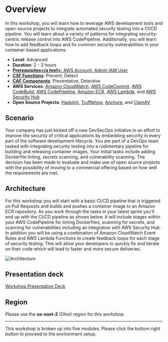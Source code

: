 # Overview

In this workshop, you will learn how to leverage AWS development tools and open-source projects to integrate automated security testing into a CI/CD pipeline. You will learn about a variety of patterns for integrating security-centric release control into AWS CodePipeline. Additionally, you will learn how to add feedback loops and fix common security vulnerabilities in your container-based applications.

* **Level**: Advanced
* **Duration**: 2 - 3 hours
* **<a href="https://awssecworkshops.com/getting-started/" target="_blank">Prerequisites</a href>**: AWS Account, Admin IAM User
* **<a href="https://www.nist.gov/cyberframework/online-learning/components-framework" target="_blank">CSF Functions</a>**: Prevent, Detect
* **<a href="https://d0.awsstatic.com/whitepapers/AWS_CAF_Security_Perspective.pdf" target="_blank">CAF Components</a>**: Preventative, Detective
* **AWS Services**: <a href="https://aws.amazon.com/cloudwatch/" target="_blank">Amazon CloudWatch</a>, <a href="https://aws.amazon.com/codecommit/" target="_blank">AWS CodeCommit</a>, <a href="https://aws.amazon.com/codebuild/" target="_blank">AWS CodeBuild</a>, <a href="https://aws.amazon.com/codepipeline/" target="_blank">AWS CodePipeline</a>, <a href="https://aws.amazon.com/ecr/" target="_blank">Amazon ECR</a>, <a href="https://aws.amazon.com/lambda/" target="_blank">AWS Lambda</a>, and <a href="https://aws.amazon.com/security-hub/ " target="_blank">AWS Security Hub</a>
* **Open Source Projects**: <a href="https://github.com/hadolint/hadolint" target="_blank">Hadolint</a>, <a href="https://github.com/dxa4481/truffleHog" target="_blank">Trufflehog</a>, <a href="https://anchore.com/opensource/" target="_blank">Anchore</a>, and <a href="https://www.clamav.net/" target="_blank">ClamAV</a>

## Scenario

Your company has just kicked off a new DevSecOps initiative in an effort to improve the security of critical applications by embedding security in every part of the software development lifecycle.  You are part of a DevOps team tasked with integrating security testing into a rudimentary pipeline for building and releasing container images.  Your initial tasks include adding Dockerfile linting, secrets scanning, and vulnerability scanning.  The decision has been made to evaluate and make use of open source projects with the possibility of moving to a commercial offering based on how well the requirements are met. 

## Architecture

For this workshop you will start with a basic CI/CD pipeline that is triggered on Pull Requests and builds and pushes a container image to an Amazon ECR repository.  As you work through the tasks in your latest sprint you'll end up with the CI/CD pipeline as shown below.  It will include stages within your AWS CodePipeline for linting Dockerfiles, scanning for secrets, and scanning for vulnerabilities including an integration with AWS Security Hub.  In addition you will be using a combination of Amazon CloudWatch Event Rules and AWS Lambda Functions to create feedback loops for each stage of security testing.  This will allow your developers to quickly fix and iterate on their code which will lead to faster and more secure deliveries.

![Architecture](./images/diagram-basic-arch.png "Pipeline Architecture")

## Presentation deck

[Workshop Presentation Deck](./container-devsecops-presentation.pdf)

## Region

Please use the **us-east-2** (Ohio) region for this workshop.

---

This workshop is broken up into five modules.  Please click the bottom right button to proceed to the environment setup.